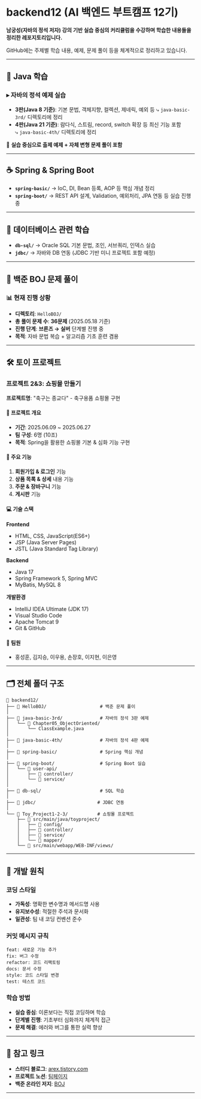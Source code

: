 # backend12 (AI 백엔드 부트캠프 12기)

**남궁성(자바의 정석 저자) 강의 기반 실습 중심의 커리큘럼을 수강하며 학습한 내용들을 정리한 레포지토리입니다.**

GitHub에는 주제별 학습 내용, 예제, 문제 풀이 등을 체계적으로 정리하고 있습니다.

---

## 📘 Java 학습

### ▸ 자바의 정석 예제 실습
* **3판(Java 8 기준)**: 기본 문법, 객체지향, 컬렉션, 제네릭, 예외 등
  ⤷ `java-basic-3rd/` 디렉토리에 정리
* **4판(Java 21 기준)**: 람다식, 스트림, record, switch 확장 등 최신 기능 포함  
  ⤷ `java-basic-4th/` 디렉토리에 정리

📌 **실습 중심으로 출제 예제 + 자체 변형 문제 풀이 포함**

---

## ☕ Spring & Spring Boot

* **`spring-basic/`** → IoC, DI, Bean 등록, AOP 등 핵심 개념 정리
* **`spring-boot/`** → REST API 설계, Validation, 예외처리, JPA 연동 등 실습 진행 중

---

## 📂 데이터베이스 관련 학습

* **`db-sql/`** → Oracle SQL 기본 문법, 조인, 서브쿼리, 인덱스 실습
* **`jdbc/`** → 자바와 DB 연동 (JDBC 기반 미니 프로젝트 포함 예정)

---

## 🔢 백준 BOJ 문제 풀이

### 📊 현재 진행 상황
* **디렉토리**: `HelloBOJ/`
* **총 풀이 문제 수**: **36문제** (2025.05.18 기준)
* **진행 단계**: **브론즈 → 실버** 단계별 진행 중
* **목적**: 자바 문법 복습 + 알고리즘 기초 훈련 겸용

---

## 🛠 토이 프로젝트

### 프로젝트 2&3: 쇼핑몰 만들기
**프로젝트명**: "축구는 종교다" - 축구용품 쇼핑몰 구현

#### 🎯 프로젝트 개요
- **기간**: 2025.06.09 ~ 2025.06.27
- **팀 구성**: 6명 (10조)
- **목적**: Spring을 활용한 쇼핑몰 기본 & 심화 기능 구현

#### 🔧 주요 기능
1. **회원가입 & 로그인** 기능
2. **상품 목록 & 상세** 내용 기능  
3. **주문 & 장바구니** 기능
4. **게시판** 기능

#### 💻 기술 스택
**Frontend**
- HTML, CSS, JavaScript(ES6+)
- JSP (Java Server Pages)
- JSTL (Java Standard Tag Library)

**Backend**
- Java 17
- Spring Framework 5, Spring MVC
- MyBatis, MySQL 8

**개발환경**
- IntelliJ IDEA Ultimate (JDK 17)
- Visual Studio Code
- Apache Tomcat 9
- Git & GitHub

#### 👥 팀원
- 홍성훈, 김지승, 이우용, 손장호, 이지현, 이은영

---

## 🗂 전체 폴더 구조

```
📁 backend12/
├── 📁 HelloBOJ/                    # 백준 문제 풀이
│
├── 📁 java-basic-3rd/              # 자바의 정석 3판 예제
│   └── 📁 Chapter05_ObjectOriented/
│       └── ClassExample.java
│
├── 📁 java-basic-4th/              # 자바의 정석 4판 예제  
│
├── 📁 spring-basic/                # Spring 핵심 개념
│
├── 📁 spring-boot/                 # Spring Boot 실습
│   └── 📁 user-api/
│       ├── 📁 controller/
│       └── 📁 service/
│
├── 📁 db-sql/                      # SQL 학습
│
├── 📁 jdbc/                       # JDBC 연동
│
└── 📁 Toy_Project1-2-3/           # 쇼핑몰 프로젝트
    ├── 📁 src/main/java/toyproject/
    │   ├── 📁 config/
    │   ├── 📁 controller/  
    │   ├── 📁 service/
    │   └── 📁 mapper/
    └── 📁 src/main/webapp/WEB-INF/views/
```

---

## 📝 개발 원칙

### 코딩 스타일
- **가독성**: 명확한 변수명과 메서드명 사용
- **유지보수성**: 적절한 주석과 문서화
- **일관성**: 팀 내 코딩 컨벤션 준수

### 커밋 메시지 규칙
```
feat: 새로운 기능 추가
fix: 버그 수정  
refactor: 코드 리팩토링
docs: 문서 수정
style: 코드 스타일 변경
test: 테스트 코드
```

### 학습 방법
- **실습 중심**: 이론보다는 직접 코딩하며 학습
- **단계별 진행**: 기초부터 심화까지 체계적 접근
- **문제 해결**: 에러와 버그를 통한 실력 향상

---

## 🔗 참고 링크

- **스터디 블로그**: [arex.tistory.com](https://arex.tistory.com)
- **프로젝트 노션**: [팀페이지](https://www.notion.so/No-10-2099047c353d80afa5e2cac96ee5b2ab)
- **백준 온라인 저지**: [BOJ](https://www.acmicpc.net)

---
